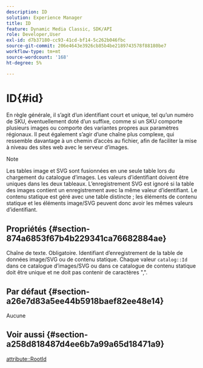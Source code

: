 ```yaml
---
description: ID
solution: Experience Manager
title: ID
feature: Dynamic Media Classic, SDK/API
role: Developer,User
exl-id: d7b37180-cc93-41cd-bf14-5c262b046fbc
source-git-commit: 206e4643e3926cb85b4be2189743578f88180be7
workflow-type: tm+mt
source-wordcount: '168'
ht-degree: 5%

---
```


# ID{#id}

En règle générale, il s’agit d’un identifiant court et unique, tel qu’un numéro de SKU, éventuellement doté d’un suffixe, comme si un SKU comporte plusieurs images ou comporte des variantes propres aux paramètres régionaux. Il peut également s’agir d’une chaîne plus complexe, qui ressemble davantage à un chemin d’accès au fichier, afin de faciliter la mise à niveau des sites web avec le serveur d’images.

>[!NOTE]
>
>Les tables image et SVG sont fusionnées en une seule table lors du chargement du catalogue d’images. Les valeurs d’identifiant doivent être uniques dans les deux tableaux. L’enregistrement SVG est ignoré si la table des images contient un enregistrement avec la même valeur d’identifiant. Le contenu statique est géré avec une table distincte ; les éléments de contenu statique et les éléments image/SVG peuvent donc avoir les mêmes valeurs d’identifiant.

## Propriétés {#section-874a6853f67b4b229341ca76682884ae}

Chaîne de texte. Obligatoire. Identifiant d’enregistrement de la table de données image/SVG ou de contenu statique. Chaque valeur `catalog::Id` dans ce catalogue d’images/SVG ou dans ce catalogue de contenu statique doit être unique et ne doit pas contenir de caractères &quot;,&quot;.

## Par défaut {#section-a26e7d83a5ee44b5918baef82ee48e14}

Aucune

## Voir aussi {#section-a258d818487d4ee6b7a99a65d18471a9}

[attribute::RootId](../../../../../../is-api/image-catalog/image-serving-api-ref/c-image-catalog-reference/c-attributes-reference/r-rootid.md#reference-13653312925e4a08b90f99961d53f546)
